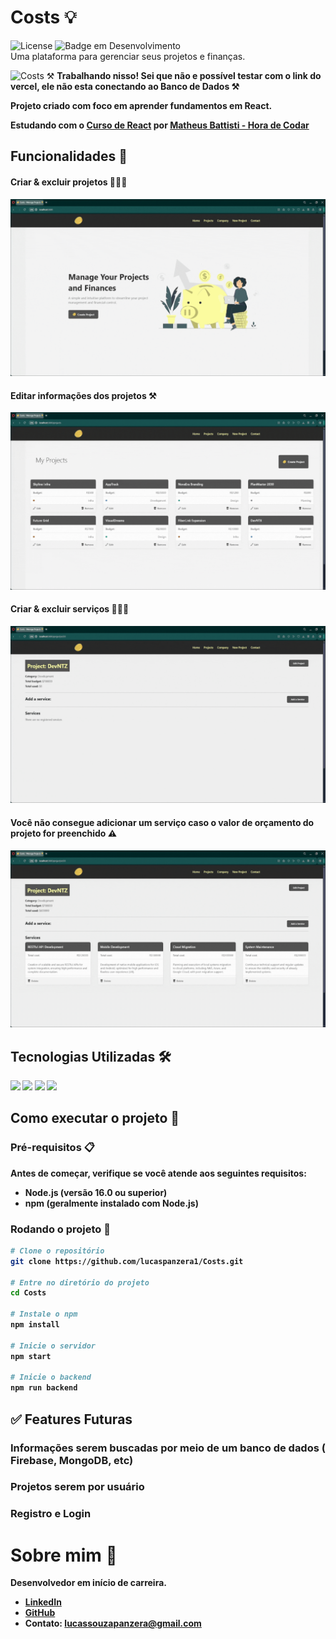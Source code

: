 # Costs 💡
![License](https://img.shields.io/badge/lucaspanzera-Costs-yellow) ![Badge em Desenvolvimento](https://img.shields.io/badge/Status-Em%20Desenvolvimento-yellow)</br>
Uma plataforma para gerenciar seus projetos e finanças.

![Costs](content/header.gif)
⚒️ <b>Trabalhando nisso!<b> Sei que não e possível testar com o link do vercel, ele não esta conectando ao Banco de Dados ⚒️

<p className={styles.p_img}>Projeto criado com foco em aprender fundamentos em React.</p>
                <p>Estudando com o <a href="https://youtube.com/playlist?list=PLnDvRpP8BneyVA0SZ2okm-QBojomniQVO&si=2mS54RCKLhv6rcF0" target="_blank" >Curso de React</a> por <a href="https://www.youtube.com/@MatheusBattisti" target="_blank" >Matheus Battisti - Hora de Codar</a></p>

## Funcionalidades 📱
#### Criar & excluir projetos  📝✅❌

![Costs](content/gif1.gif)

#### Editar informações dos projetos ⚒️

![Costs](content/gif2.gif)

#### Criar & excluir serviços  💼✅❌

![Costs](content/gif3.gif)

#### Você não consegue adicionar um serviço caso o valor de orçamento do projeto for preenchido ⚠️

![Costs](content/gif4.gif)


## Tecnologias Utilizadas 🛠️
<div align="left">
  <img src="https://img.shields.io/badge/React-20232A?style=for-the-badge&logo=react&logoColor=61DAFB" />
  <img src="https://img.shields.io/badge/HTML5-E34F26?style=for-the-badge&logo=html5&logoColor=white" />
  <img src="https://img.shields.io/badge/CSS3-1572B6?style=for-the-badge&logo=css3&logoColor=white" />
  <img src="https://img.shields.io/badge/JavaScript-F7DF1E?style=for-the-badge&logo=javascript&logoColor=black" />
</div>

## Como executar o projeto 🚀

### Pré-requisitos 📋 

Antes de começar, verifique se você atende aos seguintes requisitos:
* Node.js (versão 16.0 ou superior)
* npm (geralmente instalado com Node.js)

### Rodando o projeto 🎲

```bash
# Clone o repositório
git clone https://github.com/lucaspanzera1/Costs.git

# Entre no diretório do projeto
cd Costs

# Instale o npm
npm install

# Inicie o servidor
npm start

# Inicie o backend
npm run backend
```

## ✅ Features Futuras
### Informações serem buscadas por meio de um banco de dados ( Firebase, MongoDB, etc)
### Projetos serem por usuário
### Registro e Login

# Sobre mim 👋
Desenvolvedor em início de carreira.

- [LinkedIn](https://www.linkedin.com/in/lucas-panzera/)
- [GitHub](https://github.com/lucaspanzera1)
- Contato: lucassouzapanzera@gmail.com
